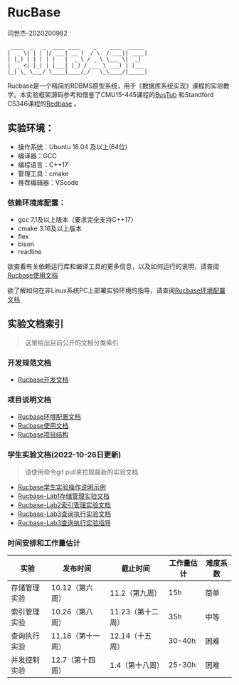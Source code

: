 # RucBase

闫世杰-2020200982

```
 ____  _   _  ____ ____    _    ____  _____ 
|  _ \| | | |/ ___| __ )  / \  / ___|| ____|
| |_) | | | | |   |  _ \ / _ \ \___ \|  _|  
|  _ <| |_| | |___| |_) / ___ \ ___) | |___ 
|_| \_ \___/ \____|____/_/   \_\____/|_____|
```
Rucbase是一个精简的RDBMS原型系统，用于《数据库系统实现》课程的实验教学。本实验框架源码参考和借鉴了CMU15-445课程的[BusTub](https://github.com/cmu-db/bustub) 和Standford CS346课程的[Redbase](https://web.stanford.edu/class/cs346/2015/redbase.html) 。

## 实验环境：
- 操作系统：Ubuntu 18.04 及以上(64位)
- 编译器：GCC
- 编程语言：C++17
- 管理工具：cmake
- 推荐编辑器：VScode

### 依赖环境库配置：
- gcc 7.1及以上版本（要求完全支持C++17）
- cmake 3.16及以上版本
- flex
- bison
- readline

欲查看有关依赖运行库和编译工具的更多信息，以及如何运行的说明，请查阅[Rucbase使用文档](docs/Rucbase使用文档.md)

欲了解如何在非Linux系统PC上部署实验环境的指导，请查阅[Rucbase环境配置文档](docs/Rucbase环境配置文档.md)

## 实验文档索引

> 这里给出目前公开的文档分类索引

### 开发规范文档

- [Rucbase开发文档](docs/Rucbase开发文档.md)

### 项目说明文档

- [Rucbase环境配置文档](docs/Rucbase环境配置文档.md)
- [Rucbase使用文档](docs/Rucbase使用文档.md)
- [Rucbase项目结构](docs/Rucbase项目结构.md)

### 学生实验文档(2022-10-26日更新)

> 请使用命令git pull来拉取最新的实验文档

- [Rucbase学生实验操作说明示例](docs/Rucbase学生实验操作说明示例.md)
- [Rucbase-Lab1存储管理实验文档](docs/Rucbase-Lab1[存储管理实验文档].md)
- [Rucbase-Lab2索引管理实验文档](docs/Rucbase-Lab2[索引管理实验文档].md)
- [Rucbase-Lab3查询执行实验文档](docs/Rucbase-Lab3[查询执行实验文档].md)
- [Rucbase-Lab3查询执行实验指导](docs/Rucbase-Lab3[查询执行实验指导].md)

### 时间安排和工作量估计

| **实验**     | **发布时间**      | **截止时间**      | **工作量估计** | **难度系数** |
| ------------ | ----------------- | ----------------- | -------------- | ------------ |
| 存储管理实验 | 10.12（第六周）    | 11.2（第九周）   | 15h            | 简单         |
| 索引管理实验 | 10.26（第八周）   | 11.23（第十二周）    | 35h            | 中等         |
| 查询执行实验 | 11.16（第十一周）    | 12.14（十五周）   | 30-40h         | 困难         |
| 并发控制实验 | 12.7（第十四周） | 1.4（第十八周） | 25-30h         | 困难         |
